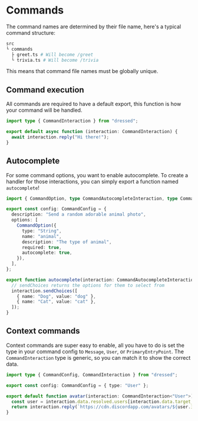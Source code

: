 # Commands

The command names are determined by their file name, here's a typical command
structure:

```sh
src
└ commands
  ├ greet.ts # Will become /greet
  └ trivia.ts # Will become /trivia
```

This means that command file names must be globally unique.

## Command execution

All commands are required to have a default export, this function is how your
command will be handled.

```ts title="src / commands / greet.ts" showLineNumbers
import type { CommandInteraction } from "dressed";

export default async function (interaction: CommandInteraction) {
  await interaction.reply("Hi there!");
}
```

## Autocomplete

For some command options, you want to enable autocomplete. To create a handler for those interactions, you can simply export a function named `autocomplete`!

```ts showLineNumbers
import { CommandOption, type CommandAutocompleteInteraction, type CommandConfig } from "dressed";

export const config: CommandConfig = {
  description: "Send a random adorable animal photo",
  options: [
    CommandOption({
      type: "String",
      name: "animal",
      description: "The type of animal",
      required: true,
      autocomplete: true,
    }),
  ],
};

export function autocomplete(interaction: CommandAutocompleteInteraction) {
  // sendChoices returns the options for them to select from
  interaction.sendChoices([
    { name: "Dog", value: "dog" },
    { name: "Cat", value: "cat" },
  ]);
}
```

## Context commands

Context commands are super easy to enable, all you have to do is set the type in your command config to `Message`, `User`, or `PrimaryEntryPoint`. The `CommandInteraction` type is generic, so you can match it to show the correct data.

```ts title="src / commands / get-avatar.ts" showLineNumbers
import type { CommandConfig, CommandInteraction } from "dressed";

export const config: CommandConfig = { type: "User" };

export default function avatar(interaction: CommandInteraction<"User">) {
  const user = interaction.data.resolved.users[interaction.data.target_id]!;
  return interaction.reply(`https://cdn.discordapp.com/avatars/${user.id}/${user.avatar}`);
}
```
